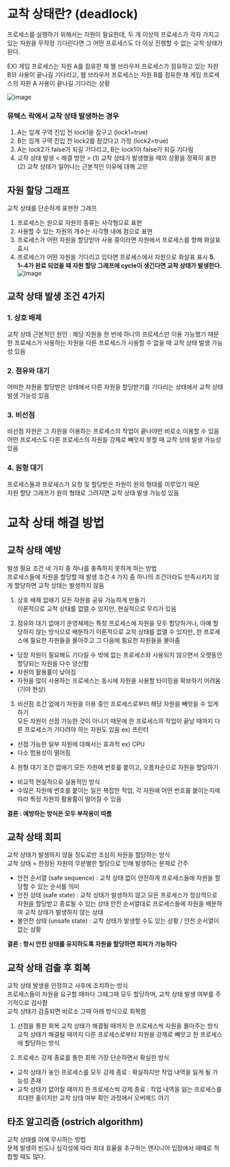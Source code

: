 # 교착 상태란? (deadlock)
프로세스를 실행하기 위해서는 자원이 필요한데, 두 개 이상의 프로세스가 각자 가지고 있는 자원을 무작정 기다린다면 그 어떤 프로세스도 더 이상 진행할 수 없는 교착 상태가 된다.   

EX) 게임 프로세스는 자원 A를 점유한 채 웹 브라우저 프로세스가 점유하고 있는 자원 B의 사용이 끝나길 기다리고, 웹 브라우저 프로세스는 자원 B를 점유한 채 게임 프로세스의 자원 A 사용이 끝나길 기다리는 상황  

![image](https://github.com/0sun-creater/CS_study/assets/54173210/c64de1d0-6408-437a-9ad5-982bf7de3fc5)

### 뮤텍스 락에서 교착 상태 발생하는 경우
  1) A는 임계 구역 진입 전 lock1을 잠구고 (lock1=true)
  2) B는 임계 구역 진입 전 lock2를 잠갔다고 가정 (lock2=true)
  3) A는 lock2가 false가 되길 기다리고, B는 lock1이 false가 되길 기다림
  4) 교착 상태 발생
< 해결 방안 >
 (1) 교착 상태가 발생했을 때의 상황을 정확히 표현
 (2) 교착 상태가 일어나는 근본적인 이유에 대해 고민


 ## 자원 할당 그래프
 교착 상태를 단순하게 표현한 그래프
1. 프로세스는 원으로 자원의 종류는 사각형으로 표현
2. 사용할 수 있는 자원의 개수는 사각형 내에 점으로 표현
3. 프로세스가 어떤 자원을 할당받아 사용 중이라면 자원에서 프로세스를 향해 화살표 효시
4. 프로세스가 어떤 자원을 기다리고 있다면 프로세스에서 자원으로 화살표 표시
**5. 1~4가 완료 되었을 때 자원 할당 그래프에 cycle이 생긴다면 교착 상태가 발생한다.**
![image](https://github.com/0sun-creater/CS_study/assets/54173210/a0c59993-9b42-4b4d-a222-dc6c0a55a948)


## 교착 상태 발생 조건 4가지
### 1. 상호 배제
교착 상태 근본적인 원인 : 해당 자원을 한 번에 하나의 프로세스만 이용 가능했기 때문  
한 프로세스가 사용하는 자원을 다른 프로세스가 사용할 수 없을 때 교착 상태 발생 가능성 있음     
 
### 2. 점유와 대기
어떠한 자원을 할당받은 상태에서 다른 자원을 할당받기를 기다리는 상태에서 교착 상태 발생 가능성 있음   

### 3. 비선점
비선점 자원은 그 자원을 이용하는 프로세스의 작업이 끝나야만 비로소 이용할 수 있음   
어떤 프로세스도 다른 프로세스의 자원을 강제로 빼앗지 못할 때 교착 상태 발생 가능성 있음   
  
### 4. 원형 대기
프로세스들과 프로세스가 요청 및 할당받은 자원이 원의 형태를 이루었기 때문   
자원 할당 그래프가 원의 형태로 그려지면 교착 상태 발생 가능성 있음   


# 교착 상태 해결 방법
## 교착 상태 예방
발생 필요 조건 네 가지 중 하나를 충족하지 못하게 하는 방법  
프로세스들에 자원을 할당할 때 발생 조건 4 가지 중 하나의 조건이라도 만족시키지 않게 할당하면 교착 상태는 발생하지 않음   

1. 상호 배제 없애기
모든 자원을 공유 가능하게 만들기   
이론적으로 교착 상태를 없앨 수 있지만, 현실적으로 무리가 있음

2. 점유와 대기 없애기
운영체제는 특정 프로세스에 자원을 모두 할당하거나, 아예 할당하지 않는 방식으로 배분하기
이론적으로 교착 상태를 없앨 수 있지만, 한 프로세스에 필요한 자원들을 몰아주고 그 다음에 필요한 자원들을 몰아줌
- 당장 자원이 필요해도 기다릴 수 밖에 없는 프로세스와 사용되지 않으면서 오랫동안 할당되는 자원을 다수 양산함
- 자원의 활용률이 낮아짐
- 자원을 많이 사용하는 프로세스는 동시에 자원을 사용할 타이밍을 확보하기 어려움 (기아 현상)

3. 비선점 조건 없애기
자원을 이용 중인 프로세스로부터 해당 자원을 빼앗을 수 있게 하기   
모든 자원이 선점 가능한 것이 아니기 때문에 한 프로세스의 작업이 끝날 때까지 다른 프로세스가 기다려야 하는 자원도 있음 ex) 프린터    
- 선점 가능한 일부 자원에 대해서는 효과적 ex) CPU
- 다소 범용성이 떨어짐

4. 원형 대기 조건 없애기
모든 자원에 번호를 붙이고, 오름차순으로 자원을 할당하기
- 비교적 현실적으로 실용적인 방식
- 수많은 자원에 번호를 붙이는 일은 복잡한 작업, 각 자원에 어떤 번호를 붙이는지에 따라 특정 자원의 활용률이 떨어질 수 있음

**결론 : 예방하는 방식은 모두 부작용이 따름**

## 교착 상태 회피
교착 상태가 발생하지 않을 정도로만 조심히 자원을 할당하는 방식   
교착 상태 = 한정된 자원의 무분별한 할당으로 인해 발생하는 문제로 간주   
- 안전 순서열 (safe sequence) : 교착 상태 없이 안전하게 프로세스들에 자원을 할당할 수 있는 순서를 의미
- 안전 상태 (safe state) : 교착 상태가 발생하지 않고 모든 프로세스가 정상적으로 자원을 할당받고 종료될 수 있는 상태
                          안전 순서열대로 프로세스들에 자원을 배분하여 교착 상태가 발생하지 않는 상태
- 불안전 상태 (unsafe state) : 교착 상태가 발생할 수도 있는 상황 / 안전 순서열이 없는 상황

**결론 : 항시 안전 상태를 유지하도록 자원을 할당하면 회피가 가능하다**

## 교착 상태 검출 후 회복
교착 상태 발생을 인정하고 사후에 조치하는 방식  
프로세스들이 자원을 요구할 때마다 그때그때 모두 할당하며, 교착 상태 발생 여부를 주기적으로 검사함   
교착 상태가 검출되면 비로소 그때 아래 방식으로 회복함  

1. 선점을 통한 회복
교착 상태가 해결될 때까지 한 프로세스씩 자원을 몰아주는 방식
교착 상태가 해결될 때까지 다른 프로세스로부터 자원을 강제로 빼앗고 한 프로세스에 할당하는 방식

2. 프로세스 강제 종료를 통한 회복
가장 단순하면서 확실한 방식
- 교착 상태가 놓인 프로세스를 모두 강제 종료 : 확실하지만 작업 내역을 잃게 될 가능성 존재
- 교착 상태가 없어질 때까지 한 프로세스씩 강제 종료 : 작업 내역을 잃는 프로세스를 최대한 줄이지만 교착 상태 여부 확인 과정에서 오버헤드 야기

## 타조 알고리즘 (ostrich algorithm)
교착 상태를 아예 무시하는 방법   
문제 발생의 빈도나 심각성에 따라 최대 효율을 추구하는 엔지니어 입장에서 때때로 적합할 때도 많다.  

